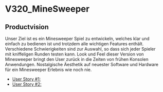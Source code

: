 # V320_MineSweeper

## Productvision
Unser Ziel ist es ein Minesweeper Spiel zu entwickeln, welches klar und einfach zu bedienen ist und trotzdem alle wichtigen Features enthält. Verschiedene Schwierigkeiten sind zur Auswahl, so dass sich jeder Spieler mit kniffeligen Runden testen kann. Look und Feel dieser Version von Minesweeper bringt den User zurück in die Zeiten von frühen Konsolen Anwendungen. Nostalgische Äesthetik auf neuester Software und Hardware für ein Minesweeper Erlebnis wie noch nie. 


- [User Story #1: ](https://github.com/DeltaGamingCH/V320_MineSweeper/issues/6)
- [User Story #2: ](https://github.com/DeltaGamingCH/V320_MineSweeper/issues/7)
